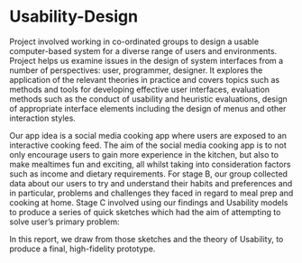 # Usability-Design

Project involved working in co-ordinated groups to design a usable computer-based system for a diverse range of users and environments. Project helps us examine issues in the design of system interfaces from a number of perspectives: user, programmer, designer. It explores the application of the relevant theories in practice and covers topics such as methods and tools for developing effective user interfaces, evaluation methods such as the conduct of usability and heuristic evaluations, design of appropriate interface elements including the design of menus and other interaction styles. 

Our app idea is a social media cooking app where users are exposed to an interactive cooking feed. The aim of the social media cooking app is to not only encourage users to gain more experience in the kitchen, but also to make mealtimes fun and exciting, all whilst taking into consideration factors such as income and dietary requirements. 
For stage B, our group collected data about our users to try and understand their habits and preferences and in particular, problems and challenges they faced in regard to meal prep and cooking at home. Stage C involved using our findings and Usability models to produce a series of quick sketches which had the aim of attempting to solve user’s primary problem:

In this report, we draw from those sketches and the theory of Usability, to produce a final, high-fidelity prototype. 
